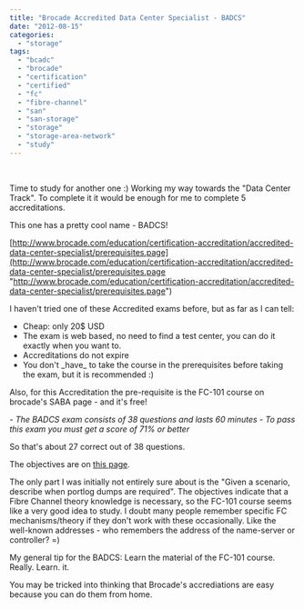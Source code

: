 ```yaml
---
title: "Brocade Accredited Data Center Specialist - BADCS"
date: "2012-08-15"
categories: 
  - "storage"
tags: 
  - "bcadc"
  - "brocade"
  - "certification"
  - "certified"
  - "fc"
  - "fibre-channel"
  - "san"
  - "san-storage"
  - "storage"
  - "storage-area-network"
  - "study"
---
```


 

Time to study for another one :) Working my way towards the "Data Center Track". To complete it it would be enough for me to complete 5 accreditations.

This one has a pretty cool name - BADCS!

[http://www.brocade.com/education/certification-accreditation/accredited-data-center-specialist/prerequisites.page](http://www.brocade.com/education/certification-accreditation/accredited-data-center-specialist/prerequisites.page "http://www.brocade.com/education/certification-accreditation/accredited-data-center-specialist/prerequisites.page")

I haven't tried one of these Accredited exams before, but as far as I can tell:

- Cheap: only 20$ USD
- The exam is web based, no need to find a test center, you can do it exactly when you want to.
- Accreditations do not expire
- You don't \_have\_ to take the course in the prerequisites before taking the exam, but it is recommended :)

Also, for this Accreditation the pre-requisite is the FC-101 course on brocade's SABA page - and it's free!

_\- The BADCS exam consists of 38 questions and lasts 60 minutes_ _\- To pass this exam you must get a score of 71% or better_ 

So that's about 27 correct out of 38 questions.

The objectives are on [this page](http://www.brocade.com/education/certification-accreditation/accredited-data-center-specialist/index.page "on brocade.com").

The only part I was initially not entirely sure about is the "Given a scenario, describe when portlog dumps are required". The objectives indicate that a Fibre Channel theory knowledge is necessary, so the FC-101 course seems like a very good idea to study. I doubt many people remember specific FC mechanisms/theory if they don't work with these occasionally. Like the well-known addresses - who remembers the address of the name-server or controller? =)

My general tip for the BADCS: Learn the material of the FC-101 course. Really. Learn. it.

You may be tricked into thinking that Brocade's accrediations are easy because you can do them from home.
